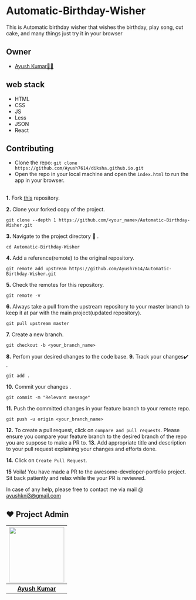 # Automatic-Birthday-Wisher

This is Automatic birthday wisher that wishes the birthday, play song, cut cake, and many things just try it in your browser

## Owner

* [Ayush Kumar👨‍💻](https://github.com/Ayush7614)

## web stack
- HTML
- CSS
- JS
- Less
- JSON
- React

## Contributing
* Clone the repo: `git clone https://github.com/Ayush7614/diksha.github.io.git`
* Open the repo in your local machine and open the `index.html` to run the app in your browser.</br> </br>

**1.**  Fork [this](https://github.com/Ayush7614/Automatic-Birthday-Wisher.git) repository.

**2.**  Clone your forked copy of the project.

```
git clone --depth 1 https://github.com/<your_name>/Automatic-Birthday-Wisher.git
```

**3.** Navigate to the project directory :file_folder: .

```
cd Automatic-Birthday-Wisher

```

**4.** Add a reference(remote) to the original repository.

```
git remote add upstream https://github.com/Ayush7614/Automatic-Birthday-Wisher.git
```

**5.** Check the remotes for this repository.
```
git remote -v
```

**6.** Always take a pull from the upstream repository to your master branch to keep it at par with the main project(updated repository).

```
git pull upstream master
```

**7.** Create a new branch.

```
git checkout -b <your_branch_name>
```

**8.** Perfom your desired changes to the code base.
**9.** Track your changes:heavy_check_mark: .

```
git add . 
```

**10.** Commit your changes .

```
git commit -m "Relevant message"
```

**11.** Push the committed changes in your feature branch to your remote repo.
```
git push -u origin <your_branch_name>
```

**12.** To create a pull request, click on `compare and pull requests`. Please ensure you compare your feature branch to the desired branch of the repo you are suppose to make a PR to.
**13.** Add appropriate title and description to your pull request explaining your changes and efforts done.


**14.** Click on `Create Pull Request`.


**15** Voila! You have made a PR to the awesome-developer-portfolio project. Sit back patiently and relax while the your PR is reviewed. 

 In case of any help, please free to contact me via mail @ ayushknj3@gmail.com
 
## ❤️ Project Admin

|                                     <a href="https://github.com/Ayush7614"><img src="https://avatars.githubusercontent.com/u/67006255?s=400&u=c0e16c3bba31328a028cfcca4b1fa7599509f905&v=4" width=150px height=150px /></a>                                      |
| :-----------------------------------------------------------------------------------------------------------------------------------------------------------------------------------------------------------------------------------------------------------------: |
|                                                                                      **[Ayush Kumar](https://www.linkedin.com/in/ayush-kumar-%F0%9F%87%AE%F0%9F%87%B3-984443191/)**                                                                                    |



